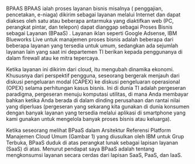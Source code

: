 BPAAS 
	BPAAS ialah proses layanan bisnis misalnya ( penggajian, pencetakan, e-niaga) dikirim sebagai layanan melalui Internet dan dapat diakses oleh satu atau beberapa antarmuka yang diaktifkan web (PC, perangkat pintar, dan telepon) dapat dianggap sebagai Proses Bisnis sebagai Layanan (BPaaS) . Layanan iklan seperti Google Adsense, IBM Blueworks Live untuk manajemen proses bisnis adalah beberapa dari beberapa layanan yang tersedia untuk umum, sedangkan ada sejumlah layanan lain yang saat ini departemen TI berikan kepada penggunanya di dalam firewall atau ke mitra tepercaya.

Ketika layanan ini dikirim dari cloud, itu mengubah dinamika ekonomi. Khususnya dari perspektif pengguna, seseorang bergerak menjauh dari diskusi pengeluaran modal (CAPEX) ke diskusi pengeluaran operasional (OPEX) selama perhitungan kasus bisnis. Ini di dunia TI adalah pergeseran paradigma, pergeseran menuju komputasi utilitas, di mana Anda membayar bahkan ketika Anda berada di dalam dinding perusahaan dan rantai nilai yang diperluas (pergeseran yang sekarang kita gunakan di dunia konsumen dengan banyak layanan yang tersedia melalui aplikasi di smartphone yang kami gunakan untuk mengelola banyak proses bisnis atau keluarga).

Ketika seseorang melihat BPaaS dalam Arsitektur Referensi Platform Manajemen Cloud Umum (Gambar 1) yang diusulkan oleh IBM untuk Grup Terbuka, BPaaS duduk di atas perangkat lunak sebagai lapisan layanan (SaaS) di atas. Menurut pendapat saya BPaaS adalah tentang mengkonsumsi layanan secara cerdas dari lapisan SaaS, PaaS, dan IaaS.